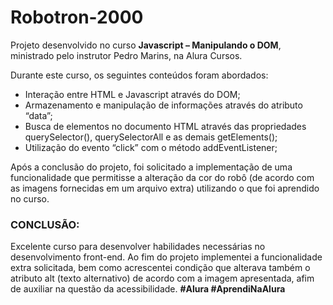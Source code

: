 # Robotron-2000

Projeto desenvolvido no curso **Javascript – Manipulando o DOM**, ministrado pelo instrutor Pedro Marins, na Alura Cursos.

Durante este curso, os seguintes conteúdos foram abordados:

- Interação entre HTML e Javascript através do DOM;
- Armazenamento e manipulação de informações através do atributo “data”;
- Busca de elementos no documento HTML através das propriedades querySelector(), querySelectorAll e as demais getElements();
- Utilização do evento “click” com o método addEventListener;

Após a conclusão do projeto, foi solicitado a implementação de uma funcionalidade que permitisse a alteração da cor do robô (de acordo com as imagens fornecidas em um arquivo extra) utilizando o que foi aprendido no curso.

### CONCLUSÃO:
Excelente curso para desenvolver habilidades necessárias no desenvolvimento front-end. Ao fim do projeto implementei a funcionalidade extra solicitada, bem como acrescentei condição que alterava também o atributo alt (texto alternativo) de acordo com a imagem apresentada, afim de auxiliar na questão da acessibilidade.
**#Alura #AprendiNaAlura**

